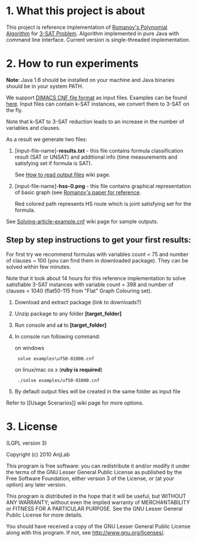# 1. What this project is about

This project is reference implementation of [Romanov's Polynomial Algorithm](http://http://romvf.wordpress.com/)
for [3-SAT Problem](http://en.wikipedia.org/wiki/Boolean_satisfiability_problem#3-satisfiability). 
Algorithm implemented in pure Java with command line interface. 
Current version is single-threaded implementation.

# 2. How to run experiments

__Note__: Java 1.6 should be installed on your machine and Java 
binaries should be in your system PATH.

We support [DIMACS CNF file format](http://logic.pdmi.ras.ru/~basolver/dimacs.html)
as input files. Examples can be found [here](http://www.cs.ubc.ca/~hoos/SATLIB/benchm.html).
Input files can contain k-SAT instances, we convert them to 3-SAT on the fly. 

Note that k-SAT to 3-SAT reduction leads to an increase in the 
number of variables and clauses.

As a result we generate two files:

1.  [input-file-name]-__results.txt__ - this file contains formula 
     classification result (SAT or UNSAT) and additional info (time
     measurements and satisfying set if formula is SAT). 

     See [How to read output files](https://github.com/yury/sat3/wiki/How-to-read-output-files)
     wiki page.
     
2.  [input-file-name]-__hss-0.png__ - this file contains graphical 
    representation of basic graph (see [Romanov's paper for reference](http://http://romvf.wordpress.com/).
    
    Red colored path represents HS route which is joint satisfying set 
    for the formula.


See [Solving-article-example.cnf](https://github.com/yury/sat3/wiki/Solving-article-example.cnf)
wiki page for sample outputs.
  
## Step by step instructions to get your first results:

For first try we recommend formulas with variables count < 75 and number
of clauses ~ 100 (you can find them in downloaded package). They can be 
solved within few minutes. 

Note that it took about 14 hours for this reference implementation to 
solve satisfiable 3-SAT instances with variable count = 398 and
number of clauses = 1040 (flat50-115 from "Flat" Graph Colouring set).

1. Download and extract package (link to downloads?)
2. Unzip package to any folder __[target_folder]__
3. Run console and __`cd`__ to __[target_folder]__
4. In console run following command:

   on windows

        solve examples\uf50-01000.cnf
       
   on linux/mac os x (__ruby is required__)
    
        ./solve examples/uf50-01000.cnf
      
5. By default output files will be created in the same folder as input 
   file

Refer to [[Usage Scenarios]] wiki page for more options.

# 3. License
(LGPL version 3)

Copyright (c) 2010 AnjLab

This program is free software: you can redistribute it and/or modify
it under the terms of the GNU Lesser General Public License as published by
the Free Software Foundation, either version 3 of the License, or
(at your option) any later version.

This program is distributed in the hope that it will be useful,
but WITHOUT ANY WARRANTY; without even the implied warranty of
MERCHANTABILITY or FITNESS FOR A PARTICULAR PURPOSE.  See the
GNU Lesser General Public License for more details.

You should have received a copy of the GNU Lesser General Public License
along with this program.  If not, see <http://www.gnu.org/licenses/>.